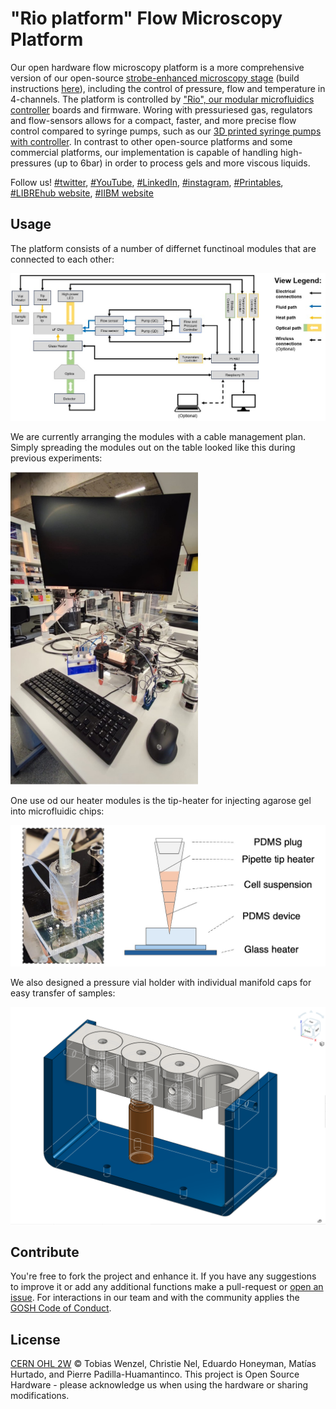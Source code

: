# "Rio platform" Flow Microscopy Platform
Our open hardware flow microscopy platform is a more comprehensive version of our open-source [strobe-enhanced microscopy stage](https://github.com/wenzel-lab/strobe-enhanced-microscopy-stage) (build instructions [here](https://wenzel-lab.github.io/strobe-enhanced-microscopy-stage/)), including the control of pressure, flow and temperature in 4-channels. The platform is controlled by ["Rio", our modular microfluidics controller](https://github.com/wenzel-lab/modular-microfluidics-workstation-controller) boards and firmware. Woring with pressuriesed gas, regulators and flow-sensors allows for a compact, faster, and more precise flow control compared to syringe pumps, such as our [3D printed syringe pumps with controller](https://github.com/wenzel-lab/syringe-pumps-and-controller). In contrast to other open-source platforms and some commercial platforms, our implementation is capable of handling high-pressures (up to 6bar) in order to process gels and more viscous liquids.

Follow us! [#twitter](https://twitter.com/WenzelLab), [#YouTube](https://www.youtube.com/@librehub), [#LinkedIn](https://www.linkedin.com/company/92802424), [#instagram](https://www.instagram.com/wenzellab/), [#Printables](https://www.printables.com/@WenzelLab), [#LIBREhub website](https://librehub.github.io), [#IIBM website](https://ingenieriabiologicaymedica.uc.cl/en/people/faculty/821-tobias-wenzel)

## Usage

The platform consists of a number of differnet functinoal modules that are connected to each other:
<p align="left">
<img src="./images/flow-platform-diagram.jpg" width="600">
</p>

We are currently arranging the modules with a cable management plan. Simply spreading the modules out on the table looked like this during previous experiments:
<p align="left">
<img src="./images/flow-platform.jpg" width="300">
</p>

One use od our heater modules is the tip-heater for injecting agarose gel into microfluidic chips:
<p align="left">
<img src="./images/tip-heater.jpg" width="600">
</p>

We also designed a pressure vial holder with individual manifold caps for easy transfer of samples:
<p align="left">
<img src="./images/4-cap-mainfold_w_hidden_edges.png" width="600">
</p>

## Contribute

You're free to fork the project and enhance it. If you have any suggestions to improve it or add any additional functions make a pull-request or [open an issue](https://github.com/wenzel-lab/flow-microscopy-platform/issues/new).
For interactions in our team and with the community applies the [GOSH Code of Conduct](https://openhardware.science/gosh-2017/gosh-code-of-conduct/).

## License

[CERN OHL 2W](LICENSE) © Tobias Wenzel, Christie Nel, Eduardo Honeyman, Matías Hurtado, and Pierre Padilla-Huamantinco. This project is Open Source Hardware - please acknowledge us when using the hardware or sharing modifications.
